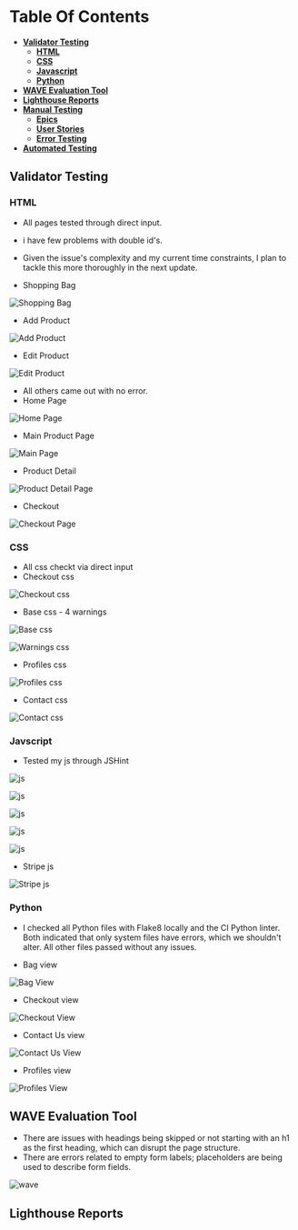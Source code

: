 # **Table Of Contents**

* [**Validator Testing**](#validator-testing)
  * [**HTML**](#html)
  * [**CSS**](#css)
  * [**Javascript**](#javascript)
  * [**Python**](#python)
* [**WAVE Evaluation Tool**](#wave-evaluation-tool)
* [**Lighthouse Reports**](#lighthouse-reports)
* [**Manual Testing**](#manual-testing)
  * [**Epics**](#epics)
  * [**User Stories**](#user-stories)
  * [**Error Testing**](#error-testing)
* [**Automated Testing**](#automated-testing)


## Validator Testing
### HTML
- All pages tested through direct input.
- i have few problems with double id's.
- Given the issue's complexity and my current time constraints, I plan to tackle this more thoroughly in the next update.

- Shopping Bag

![Shopping Bag](documentation/testing/bag_html.png)

- Add Product

![Add Product](documentation/testing/addproduct_html.png)

- Edit Product

![Edit Product](documentation/testing/editproduct_html.png)

- All others came out with no error.
- Home Page

![Home Page](documentation/testing/home_html.png)

- Main Product Page

![Main Page](documentation/testing/main_html.png)

- Product Detail

![Product Detail Page](documentation/testing/detail_html.png)

- Checkout

![Checkout Page](documentation/testing/checkout_html.png)


### CSS
- All css checkt via direct input
- Checkout css

![Checkout css](documentation/testing/checkout_css.png)

- Base css - 4 warnings

![Base css](documentation/testing/base_css.png)

![Warnings css](documentation/testing/warning_css.png)

- Profiles css

![Profiles css](documentation/testing/profiles_css.png)

- Contact css

![Contact css](documentation/testing/profiles_css.png)


### Javscript
- Tested my js through JSHint 

![js](documentation/testing/js1.png)

![js](documentation/testing/js2.png)

![js](documentation/testing/js3.png)

![js](documentation/testing/js4.png)

![js](documentation/testing/js5.png)

- Stripe js

![Stripe js](documentation/testing/stripe_js.png)


### Python
- I checked all Python files with Flake8 locally and the CI Python linter. Both indicated that only system files have errors, which we shouldn't alter. All other files passed without any issues.

- Bag view

![Bag View](documentation/testing/bag_views.png)

- Checkout view

![Checkout View](documentation/testing/checkout_view.png)

- Contact Us view

![Contact Us View](documentation/testing/contact_view.png)

- Profiles view

![Profiles View](documentation/testing/profile_views.png)


## WAVE Evaluation Tool
- There are issues with headings being skipped or not starting with an h1 as the first heading, which can disrupt the page structure.
- There are errors related to empty form labels; placeholders are being used to describe form fields.

![wave](documentation/testing/wave_home.png)

## Lighthouse Reports
